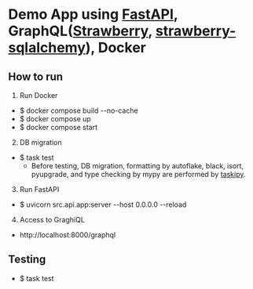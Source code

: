 # Demo App using [FastAPI](https://fastapi.tiangolo.com/), GraphQL([Strawberry](https://strawberry.rocks/), [strawberry-sqlalchemy](https://github.com/strawberry-graphql/strawberry-sqlalchemy)), Docker
## How to run
1. Run Docker
- $ docker compose build --no-cache
- $ docker compose up
- $ docker compose start
2. DB migration
- $ task test
  - Before testing, DB migration, formatting by autoflake, black, isort, pyupgrade, and type checking by mypy are performed by [taskipy](https://github.com/taskipy/taskipy).
3. Run FastAPI
- $ uvicorn src.api.app:server --host 0.0.0.0 --reload
4. Access to GraghiQL
- http://localhost:8000/graphql

## Testing
- $ task test
